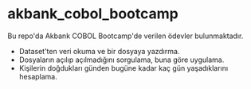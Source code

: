 ﻿# akbank_cobol_bootcamp

Bu repo'da Akbank COBOL Bootcamp'de verilen ödevler bulunmaktadır.

- Dataset'ten veri okuma ve bir dosyaya yazdırma.
- Dosyaların açılıp açılmadığını sorgulama, buna göre uygulama.
- Kişilerin doğdukları günden bugüne kadar kaç gün yaşadıklarını hesaplama.
